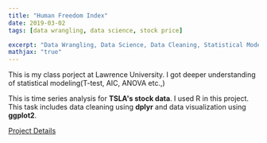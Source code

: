 ```yaml
---
title: "Human Freedom Index"
date: 2019-03-02
tags: [data wrangling, data science, stock price]

excerpt: "Data Wrangling, Data Science, Data Cleaning, Statistical Modeling"
mathjax: "true"
---
```


This is my class porject at Lawrence University. I got deeper understanding of statistical modeling(T-test, AIC, ANOVA etc.,)

This is time series analysis for **TSLA's stock data**. I used R in this project. This task includes data cleaning using **dplyr** and data visualization using **ggplot2**.


<p><a href="/images/assessment.pdf">Project Details</a></p>
